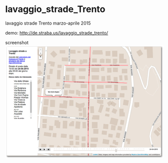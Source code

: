 # lavaggio_strade_Trento
lavaggio strade Trento marzo-aprile 2015

demo: http://de.straba.us/lavaggio_strade_trento/


screenshot ![Alt 'le strade da pulire il 24 aprile 2014'](https://raw.githubusercontent.com/napo/lavaggio_strade_trento/master/img/lavaggio_strade_trento.png)
